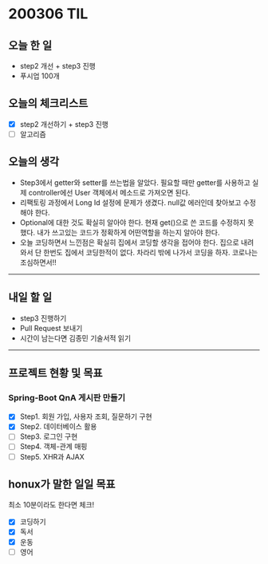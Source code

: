 # 200306 TIL



## 오늘 한 일

- step2 개선 + step3 진행
- 푸시업 100개


## 오늘의 체크리스트

- [x] step2 개선하기 + step3 진행
- [ ] 알고리즘

## 오늘의 생각

- Step3에서 getter와 setter를 쓰는법을 알았다. 필요할 때만 getter를 사용하고 실제 controller에선 User 객체에서 메소드로 가져오면 된다.
- 리팩토링 과정에서 Long Id 설정에 문제가 생겼다. null값 에러인데 찾아보고 수정해야 한다.
- Optional에 대한 것도 확실히 알아야 한다. 현재 get()으로 쓴 코드를 수정하지 못했다. 내가 쓰고있는 코드가 정확하게 어떤역할을 하는지 알아야 한다.
- 오늘 코딩하면서 느낀점은 확실히 집에서 코딩할 생각을 접어야 한다. 집으로 내려와서 단 한번도 집에서 코딩한적이 없다. 차라리 밖에 나가서 코딩을 하자. 코로나는 조심하면서!!

---

## 내일 할 일

- step3 진행하기
- Pull Request 보내기
- 시간이 남는다면 김종민 기술서적 읽기

---

## 프로젝트 현황 및 목표

### Spring-Boot QnA 게시판 만들기

- [x] Step1. 회원 가입, 사용자 조회, 질문하기 구현
- [x] Step2. 데이터베이스 활용
- [ ] Step3. 로그인 구현
- [ ] Step4. 객체-관계 매핑
- [ ] Step5. XHR과 AJAX

## honux가 말한 일일 목표

최소 10분이라도 한다면 체크!

- [x] 코딩하기
- [x] 독서
- [x] 운동
- [ ] 영어